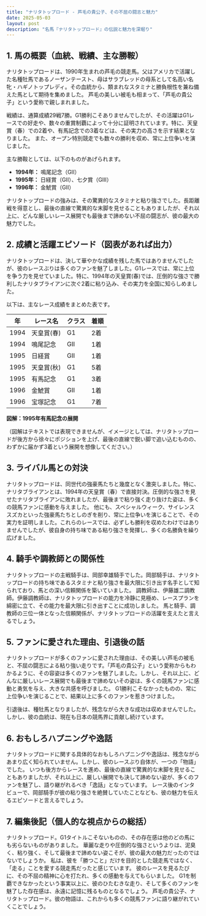 ```yaml
---
title: "ナリタトップロード - 芦毛の貴公子、その不屈の闘志と魅力"
date: 2025-05-03
layout: post
description: "名馬『ナリタトップロード』の伝説と魅力を深堀り"
---
```


## 1. 馬の概要（血統、戦績、主な勝鞍）

ナリタトップロードは、1990年生まれの芦毛の競走馬。父はアメリカで活躍した名種牡馬であるノーザンテースト、母はサラブレッドの母系として名高い名牝・ハギノトップレディ。その血統から、類まれなスタミナと勝負根性を兼ね備えた馬として期待を集めました。  芦毛の美しい被毛も相まって、「芦毛の貴公子」という愛称で親しまれました。

戦績は、通算成績29戦7勝。G1勝利こそありませんでしたが、その活躍はG1レースでの好走や、数々の重賞制覇によって十分に証明されています。特に、天皇賞（春）での2着や、有馬記念での3着などは、その実力の高さを示す結果となりました。  また、オープン特別競走でも数々の勝利を収め、常に上位争いを演じました。

主な勝鞍としては、以下のものがあげられます。

* **1994年：**  鳴尾記念（GII）
* **1995年：**  日経賞（GII）、七夕賞（GIII）
* **1996年：**  金鯱賞（GII）


ナリタトップロードの強みは、その驚異的なスタミナと粘り強さでした。長距離戦を得意とし、最後の直線で驚異的な末脚を見せることもありましたが、それ以上に、どんな厳しいレース展開でも最後まで諦めない不屈の闘志が、彼の最大の魅力でした。


## 2. 成績と活躍エピソード（図表があれば出力）

ナリタトップロードは、決して華やかな成績を残した馬ではありませんでしたが、彼のレースぶりは多くのファンを魅了しました。G1レースでは、常に上位を争う力を見せていました。特に、1994年の天皇賞(春)では、圧倒的な強さで勝利したナリタブライアンに次ぐ2着に粘り込み、その実力を全国に知らしめました。

以下は、主なレース成績をまとめた表です。

| 年 | レース名          | クラス | 着順 |
|---|-----------------|-------|------|
| 1994 | 天皇賞(春)      | G1    | 2着  |
| 1994 | 鳴尾記念         | GII   | 1着  |
| 1995 | 日経賞           | GII   | 1着  |
| 1995 | 天皇賞(秋)      | G1    | 5着  |
| 1995 | 有馬記念         | G1    | 3着  |
| 1996 | 金鯱賞           | GII   | 1着  |
| 1996 | 宝塚記念         | G1    | 7着  |


**図解：1995年有馬記念の展開**

（図解はテキストでは表現できませんが、イメージとしては、ナリタトップロードが後方から徐々にポジションを上げ、最後の直線で鋭い脚で追い込むものの、わずかに届かず3着という展開を想像してください。）


## 3. ライバル馬との対決

ナリタトップロードは、同世代の強豪馬たちと幾度となく激突しました。特に、ナリタブライアンとは、1994年の天皇賞（春）で直接対決。圧倒的な強さを見せたナリタブライアンに敗れましたが、最後まで粘り強く走り抜けた姿は、多くの競馬ファンに感動を与えました。  他にも、スペシャルウィーク、サイレンススズカといった強豪馬たちとしのぎを削り、常に上位争いを演じることで、その実力を証明しました。これらのレースでは、必ずしも勝利を収めたわけではありませんでしたが、彼自身の持ち味である粘り強さを発揮し、多くの名勝負を繰り広げました。


## 4. 騎手や調教師との関係性

ナリタトップロードの主戦騎手は、岡部幸雄騎手でした。岡部騎手は、ナリタトップロードの持ち味であるスタミナと粘り強さを最大限に引き出す名手として知られており、馬との深い信頼関係を築いていました。  調教師は、伊藤雄二調教師。伊藤調教師は、ナリタトップロードの能力を冷静に見極め、レースプランを綿密に立て、その能力を最大限に引き出すことに成功しました。  馬と騎手、調教師の三位一体となった信頼関係が、ナリタトップロードの活躍を支えたと言えるでしょう。


## 5. ファンに愛された理由、引退後の話

ナリタトップロードが多くのファンに愛された理由は、その美しい芦毛の被毛と、不屈の闘志による粘り強い走りです。「芦毛の貴公子」という愛称からもわかるように、その容姿は多くのファンを魅了しました。しかし、それ以上に、どんなに厳しいレース展開でも最後まで諦めないその姿は、多くの競馬ファンに感動と勇気を与え、大きな共感を呼びました。  G1勝利こそなかったものの、常に上位争いを演じることで、結果以上に多くのファンを惹きつけました。

引退後は、種牡馬となりましたが、残念ながら大きな成功は収めませんでした。しかし、彼の血統は、現在も日本の競馬界に貢献し続けています。


## 6. おもしろハプニングや逸話

ナリタトップロードに関する具体的なおもしろハプニングや逸話は、残念ながらあまり広く知られていません。しかし、彼のレースぶり自体が、一つの「物語」でした。  いつも後方からレースを進め、最後の直線で驚異的な末脚を見せることもありましたが、それ以上に、厳しい展開でも決して諦めない姿が、多くのファンを魅了し、語り継がれるべき「逸話」となっています。  レース後のインタビューで、岡部騎手が彼の粘り強さを絶賛していたことなども、彼の魅力を伝えるエピソードと言えるでしょう。


## 7. 編集後記（個人的な視点からの総括）

ナリタトップロード。G1タイトルこそないものの、その存在感は他のどの馬にも劣らないものがありました。  華麗な走りや圧倒的な強さというよりは、泥臭く、粘り強く、そして最後まで諦めない姿こそが、彼の最大の魅力だったのではないでしょうか。  私は、彼を「勝つこと」だけを目的とした競走馬ではなく、「走る」ことを愛する競走馬だったと感じています。  彼のレースを見るたびに、その不屈の精神に心を打たれ、多くの感動を与えてもらいました。  G1を制覇できなかったという事実以上に、彼のひたむきな走り、そして多くのファンを魅了した存在感は、永遠に記憶に残るものとなるでしょう。  芦毛の貴公子、ナリタトップロード。彼の物語は、これからも多くの競馬ファンに語り継がれていくことでしょう。
